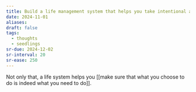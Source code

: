 ```yaml
---
title: Build a life management system that helps you take intentional action
date: 2024-11-01
aliases: 
draft: false
tags:
  - thoughts
  - seedlings
sr-due: 2024-12-02
sr-interval: 20
sr-ease: 250
---
```

Not only that, a life system helps you [[make sure that what you choose to do is indeed what you need to do]].